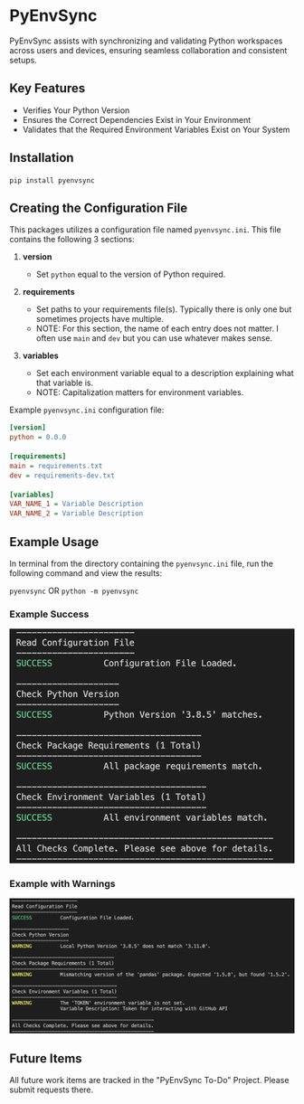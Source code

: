 # PyEnvSync
PyEnvSync assists with synchronizing and validating Python workspaces across users and devices, ensuring seamless collaboration and consistent setups.

## Key Features

- Verifies Your Python Version
- Ensures the Correct Dependencies Exist in Your Environment
- Validates that the Required Environment Variables Exist on Your System

## Installation
`pip install pyenvsync`

## Creating the Configuration File
This packages utilizes a configuration file named `pyenvsync.ini`. This file contains the following 3 sections:

1. **version**
    
    - Set `python` equal to the version of Python required.

2. **requirements**

    - Set paths to your requirements file(s). Typically there is only one but sometimes projects have multiple.
    - NOTE: For this section, the name of each entry does not matter. I often use `main` and `dev` but you can use whatever makes sense.

3. **variables**

    - Set each environment variable equal to a description explaining what that variable is.
    - NOTE: Capitalization matters for environment variables.

Example `pyenvsync.ini` configuration file:
```ini
[version]
python = 0.0.0

[requirements]
main = requirements.txt
dev = requirements-dev.txt

[variables]
VAR_NAME_1 = Variable Description
VAR_NAME_2 = Variable Description
```

## Example Usage
In terminal from the directory containing the `pyenvsync.ini` file, run the following command and view the results:

`pyenvsync` OR `python -m pyenvsync`

### Example Success
![Successful Output](https://raw.githubusercontent.com/mitchell-gottlieb/pyenvsync/master/assets/success.png)

### Example with Warnings
![Warnings](https://raw.githubusercontent.com/mitchell-gottlieb/pyenvsync/master/assets/warnings.png)

## Future Items
All future work items are tracked in the "PyEnvSync To-Do" Project. Please submit requests there.
